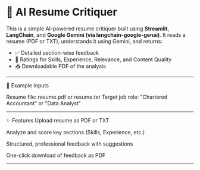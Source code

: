 # 📄 AI Resume Critiquer

This is a simple AI-powered resume critiquer built using **Streamlit**, **LangChain**, and **Google Gemini (via langchain-google-genai)**. It reads a resume (PDF or TXT), understands it using Gemini, and returns:

- ✅ Detailed section-wise feedback
- 🔢 Ratings for Skills, Experience, Relevance, and Content Quality
- 📥 Downloadable PDF of the analysis

---

🧪 Example Inputs

Resume file: resume.pdf or resume.txt
Target job role: "Chartered Accountant" or "Data Analyst"

---

✨ Features
Upload resume as PDF or TXT

Analyze and score key sections (Skills, Experience, etc.)

Structured, professional feedback with suggestions

One-click download of feedback as PDF

---
